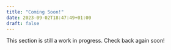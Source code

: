 ```yaml
---
title: "Coming Soon!"
date: 2023-09-02T18:47:49+01:00
draft: false
---
```

This section is still a work in progress. Check back again soon!
